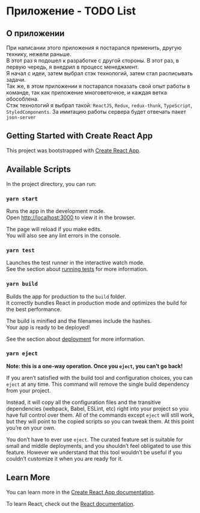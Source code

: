 # Приложение - TODO List

## О приложении
При написании этого приложения я постарался применить, другую технику, нежели раньше.\
В этот раз я подошел к разработке с другой стороны. В этот раз, в первую чередь, я внедрил в процесс менеджмент.\
Я начал с идеи, затем выбрал стэк технологий, затем стал расписывать задачи.\
Так же, в этом приложении я постарался показать свой опыт работы в команде, так как приложение многоветочное, и каждая ветка обособлена.\
Стэк технологий я выбрал такой: `ReactJS`, `Redux`, `redux-thunk`, `TypeScript`, `StyledComponents`. За имитацию работы сервера будет отвечать пакет `json-server`


## Getting Started with Create React App

This project was bootstrapped with [Create React App](https://github.com/facebook/create-react-app).

## Available Scripts

In the project directory, you can run:

### `yarn start`

Runs the app in the development mode.\
Open [http://localhost:3000](http://localhost:3000) to view it in the browser.

The page will reload if you make edits.\
You will also see any lint errors in the console.

### `yarn test`

Launches the test runner in the interactive watch mode.\
See the section about [running tests](https://facebook.github.io/create-react-app/docs/running-tests) for more information.

### `yarn build`

Builds the app for production to the `build` folder.\
It correctly bundles React in production mode and optimizes the build for the best performance.

The build is minified and the filenames include the hashes.\
Your app is ready to be deployed!

See the section about [deployment](https://facebook.github.io/create-react-app/docs/deployment) for more information.

### `yarn eject`

**Note: this is a one-way operation. Once you `eject`, you can’t go back!**

If you aren’t satisfied with the build tool and configuration choices, you can `eject` at any time. This command will remove the single build dependency from your project.

Instead, it will copy all the configuration files and the transitive dependencies (webpack, Babel, ESLint, etc) right into your project so you have full control over them. All of the commands except `eject` will still work, but they will point to the copied scripts so you can tweak them. At this point you’re on your own.

You don’t have to ever use `eject`. The curated feature set is suitable for small and middle deployments, and you shouldn’t feel obligated to use this feature. However we understand that this tool wouldn’t be useful if you couldn’t customize it when you are ready for it.

## Learn More

You can learn more in the [Create React App documentation](https://facebook.github.io/create-react-app/docs/getting-started).

To learn React, check out the [React documentation](https://reactjs.org/).
